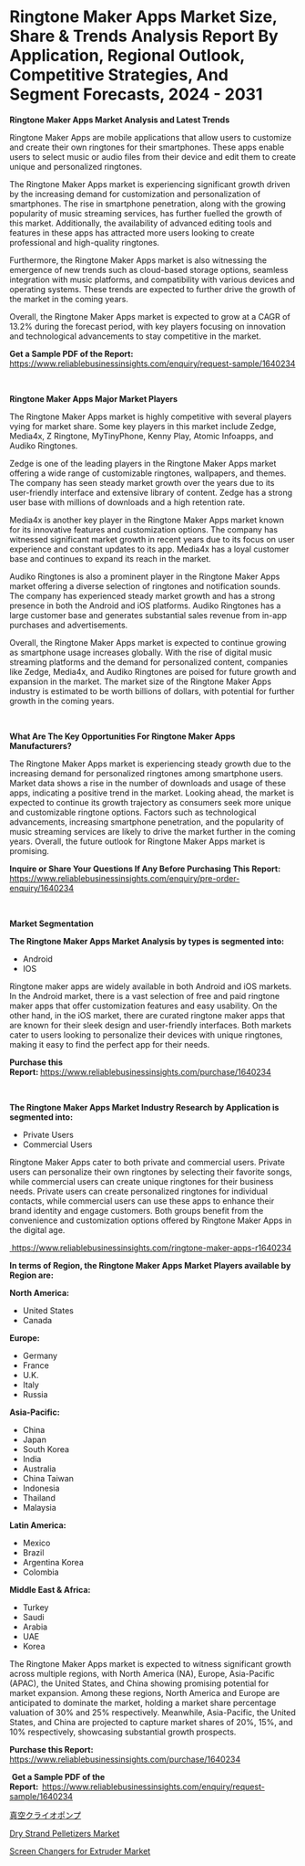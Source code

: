 <p><h1>Ringtone Maker Apps Market Size, Share & Trends Analysis Report By Application, Regional Outlook, Competitive Strategies, And Segment Forecasts, 2024 - 2031</h1></p><p><strong>Ringtone Maker Apps Market Analysis and Latest Trends</strong></p>
<p><p>Ringtone Maker Apps are mobile applications that allow users to customize and create their own ringtones for their smartphones. These apps enable users to select music or audio files from their device and edit them to create unique and personalized ringtones.</p><p>The Ringtone Maker Apps market is experiencing significant growth driven by the increasing demand for customization and personalization of smartphones. The rise in smartphone penetration, along with the growing popularity of music streaming services, has further fuelled the growth of this market. Additionally, the availability of advanced editing tools and features in these apps has attracted more users looking to create professional and high-quality ringtones.</p><p>Furthermore, the Ringtone Maker Apps market is also witnessing the emergence of new trends such as cloud-based storage options, seamless integration with music platforms, and compatibility with various devices and operating systems. These trends are expected to further drive the growth of the market in the coming years.</p><p>Overall, the Ringtone Maker Apps market is expected to grow at a CAGR of 13.2% during the forecast period, with key players focusing on innovation and technological advancements to stay competitive in the market.</p></p>
<p><strong>Get a Sample PDF of the Report:&nbsp;</strong> <a href="https://www.reliablebusinessinsights.com/enquiry/request-sample/1640234">https://www.reliablebusinessinsights.com/enquiry/request-sample/1640234</a></p>
<p>&nbsp;</p>
<p><strong>Ringtone Maker Apps Major Market Players</strong></p>
<p><p>The Ringtone Maker Apps market is highly competitive with several players vying for market share. Some key players in this market include Zedge, Media4x, Z Ringtone, MyTinyPhone, Kenny Play, Atomic Infoapps, and Audiko Ringtones.</p><p>Zedge is one of the leading players in the Ringtone Maker Apps market offering a wide range of customizable ringtones, wallpapers, and themes. The company has seen steady market growth over the years due to its user-friendly interface and extensive library of content. Zedge has a strong user base with millions of downloads and a high retention rate.</p><p>Media4x is another key player in the Ringtone Maker Apps market known for its innovative features and customization options. The company has witnessed significant market growth in recent years due to its focus on user experience and constant updates to its app. Media4x has a loyal customer base and continues to expand its reach in the market.</p><p>Audiko Ringtones is also a prominent player in the Ringtone Maker Apps market offering a diverse selection of ringtones and notification sounds. The company has experienced steady market growth and has a strong presence in both the Android and iOS platforms. Audiko Ringtones has a large customer base and generates substantial sales revenue from in-app purchases and advertisements.</p><p>Overall, the Ringtone Maker Apps market is expected to continue growing as smartphone usage increases globally. With the rise of digital music streaming platforms and the demand for personalized content, companies like Zedge, Media4x, and Audiko Ringtones are poised for future growth and expansion in the market. The market size of the Ringtone Maker Apps industry is estimated to be worth billions of dollars, with potential for further growth in the coming years.</p></p>
<p>&nbsp;</p>
<p><strong>What Are The Key Opportunities For Ringtone Maker Apps Manufacturers?</strong></p>
<p><p>The Ringtone Maker Apps market is experiencing steady growth due to the increasing demand for personalized ringtones among smartphone users. Market data shows a rise in the number of downloads and usage of these apps, indicating a positive trend in the market. Looking ahead, the market is expected to continue its growth trajectory as consumers seek more unique and customizable ringtone options. Factors such as technological advancements, increasing smartphone penetration, and the popularity of music streaming services are likely to drive the market further in the coming years. Overall, the future outlook for Ringtone Maker Apps market is promising.</p></p>
<p><strong>Inquire or Share Your Questions If Any Before Purchasing This Report:</strong> <a href="https://www.reliablebusinessinsights.com/enquiry/pre-order-enquiry/1640234">https://www.reliablebusinessinsights.com/enquiry/pre-order-enquiry/1640234</a></p>
<p>&nbsp;</p>
<p><strong>Market Segmentation</strong></p>
<p><strong>The Ringtone Maker Apps Market Analysis by types is segmented into:</strong></p>
<p><ul><li>Android</li><li>IOS</li></ul></p>
<p><p>Ringtone maker apps are widely available in both Android and iOS markets. In the Android market, there is a vast selection of free and paid ringtone maker apps that offer customization features and easy usability. On the other hand, in the iOS market, there are curated ringtone maker apps that are known for their sleek design and user-friendly interfaces. Both markets cater to users looking to personalize their devices with unique ringtones, making it easy to find the perfect app for their needs.</p></p>
<p><strong>Purchase this Report:&nbsp;</strong><a href="https://www.reliablebusinessinsights.com/purchase/1640234">https://www.reliablebusinessinsights.com/purchase/1640234</a></p>
<p>&nbsp;</p>
<p><strong>The Ringtone Maker Apps Market Industry Research by Application is segmented into:</strong></p>
<p><ul><li>Private Users</li><li>Commercial Users</li></ul></p>
<p><p>Ringtone Maker Apps cater to both private and commercial users. Private users can personalize their own ringtones by selecting their favorite songs, while commercial users can create unique ringtones for their business needs. Private users can create personalized ringtones for individual contacts, while commercial users can use these apps to enhance their brand identity and engage customers. Both groups benefit from the convenience and customization options offered by Ringtone Maker Apps in the digital age.</p></p>
<p><a href="https://www.reliablebusinessinsights.com/ringtone-maker-apps-r1640234">&nbsp;https://www.reliablebusinessinsights.com/ringtone-maker-apps-r1640234</a></p>
<p><strong>In terms of Region, the Ringtone Maker Apps Market Players available by Region are:</strong></p>
<p>
    <p> <strong> North America: </strong>
        <ul>
            <li>United States</li>
            <li>Canada</li>
        </ul>
        </p> 
    <p> <strong> Europe: </strong>
        <ul>
            <li>Germany</li>
            <li>France</li>
            <li>U.K.</li>
            <li>Italy</li>
            <li>Russia</li>
        </ul>
        </p> 
    <p> <strong> Asia-Pacific: </strong>
        <ul>
            <li>China</li>
            <li>Japan</li>
            <li>South Korea</li>
            <li>India</li>
            <li>Australia</li>
            <li>China Taiwan</li>
            <li>Indonesia</li>
            <li>Thailand</li>
            <li>Malaysia</li>
        </ul>
        </p> 
    <p> <strong> Latin America: </strong>
        <ul>
            <li>Mexico</li>
            <li>Brazil</li>
            <li>Argentina Korea</li>
            <li>Colombia</li>
        </ul>
        </p> 
    <p> <strong> Middle East & Africa: </strong>
        <ul>
            <li>Turkey</li>
            <li>Saudi</li>
            <li>Arabia</li>
            <li>UAE</li>
            <li>Korea</li>
        </ul>
    </p>
    </p>
<p><p>The Ringtone Maker Apps market is expected to witness significant growth across multiple regions, with North America (NA), Europe, Asia-Pacific (APAC), the United States, and China showing promising potential for market expansion. Among these regions, North America and Europe are anticipated to dominate the market, holding a market share percentage valuation of 30% and 25% respectively. Meanwhile, Asia-Pacific, the United States, and China are projected to capture market shares of 20%, 15%, and 10% respectively, showcasing substantial growth prospects.</p></p>
<p><strong>Purchase this Report: </strong><a href="https://www.reliablebusinessinsights.com/purchase/1640234">https://www.reliablebusinessinsights.com/purchase/1640234</a></p>
<p>&nbsp;<strong>Get a Sample PDF of the Report:&nbsp;&nbsp;</strong><a href="https://www.reliablebusinessinsights.com/enquiry/request-sample/1640234">https://www.reliablebusinessinsights.com/enquiry/request-sample/1640234</a></p>
<p><strong></strong></p>
<p><p><a href="https://github.com/CarlieShields/Market-Research-Report-List-1/blob/main/4437339171361.md">真空クライオポンプ</a></p><p><a href="https://github.com/ZackaryHalvorson2023/Market-Research-Report-List-1/blob/main/dry-strand-pelletizers-market.md">Dry Strand Pelletizers Market</a></p><p><a href="https://github.com/DeonteStanton2023/Market-Research-Report-List-1/blob/main/screen-changers-for-extruder-market.md">Screen Changers for Extruder Market</a></p></p>